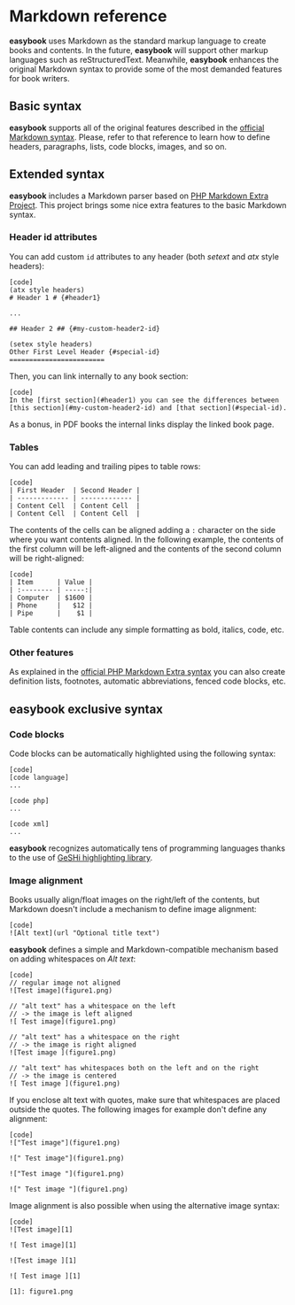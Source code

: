 # Markdown reference #

**easybook** uses Markdown as the standard markup language to create books and
contents. In the future, **easybook** will support other markup languages such
as reStructuredText. Meanwhile, **easybook** enhances the original Markdown
syntax to provide some of the most demanded features for book writers.

## Basic syntax ##

**easybook** supports all of the original features described in the
[official Markdown syntax](http://daringfireball.net/projects/markdown/syntax/).
Please, refer to that reference to learn how to define headers, paragraphs,
lists, code blocks, images, and so on.

## Extended syntax ##

**easybook** includes a Markdown parser based on [PHP Markdown Extra Project](http://michelf.com/projects/php-markdown/extra/).
This project brings some nice extra features to the basic Markdown syntax.

### Header id attributes ###

You can add custom `id` attributes to any header (both *setext* and *atx* style
headers):

    [code]
    (atx style headers)
    # Header 1 # {#header1}

    ...

    ## Header 2 ## {#my-custom-header2-id}

    (setex style headers)
    Other First Level Header {#special-id}
    ========================

Then, you can link internally to any book section:

    [code]
    In the [first section](#header1) you can see the differences between
    [this section](#my-custom-header2-id) and [that section](#special-id).

As a bonus, in PDF books the internal links display the linked book page.

### Tables ###

You can add leading and trailing pipes to table rows:

    [code]
    | First Header  | Second Header |
    | ------------- | ------------- |
    | Content Cell  | Content Cell  |
    | Content Cell  | Content Cell  |

The contents of the cells can be aligned adding a `:` character on the side
where you want contents aligned. In the following example, the contents of the
first column will be left-aligned and the contents of the second column will be
right-aligned:

    [code]
    | Item      | Value |
    | :-------- | -----:|
    | Computer  | $1600 |
    | Phone     |   $12 |
    | Pipe      |    $1 |

Table contents can include any simple formatting as bold, italics, code, etc.

### Other features ###

As explained in the [official PHP Markdown Extra syntax](http://michelf.com/projects/php-markdown/extra/)
you can also create definition lists, footnotes, automatic abbreviations, fenced
code blocks, etc.

## easybook exclusive syntax ##

### Code blocks ###

Code blocks can be automatically highlighted using the following syntax:

    [code]
    [code language]
    ...

    [code php]
    ...

    [code xml]
    ...

**easybook** recognizes automatically tens of programming languages thanks to
the use of [GeSHi highlighting library](http://qbnz.com/highlighter/).

### Image alignment ###

Books usually align/float images on the right/left of the contents, but Markdown
doesn't include a mechanism to define image alignment:

    [code]
    ![Alt text](url "Optional title text")

**easybook** defines a simple and Markdown-compatible mechanism based on adding
whitespaces on *Alt text*:

    [code]
    // regular image not aligned
    ![Test image](figure1.png)

    // "alt text" has a whitespace on the left
    // -> the image is left aligned
    ![ Test image](figure1.png)

    // "alt text" has a whitespace on the right
    // -> the image is right aligned
    ![Test image ](figure1.png)

    // "alt text" has whitespaces both on the left and on the right
    // -> the image is centered
    ![ Test image ](figure1.png)

If you enclose alt text with quotes, make sure that whitespaces are placed
outside the quotes. The following images for example don't define any alignment:

    [code]
    !["Test image"](figure1.png)

    ![" Test image"](figure1.png)

    !["Test image "](figure1.png)

    ![" Test image "](figure1.png)

Image alignment is also possible when using the alternative image syntax:

    [code]
    ![Test image][1]

    ![ Test image][1]

    ![Test image ][1]

    ![ Test image ][1]

    [1]: figure1.png
